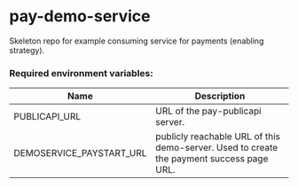 # pay-demo-service
Skeleton repo for example consuming service for payments (enabling strategy).

### Required environment variables:

| Name | Description |
| ---- | ----------- |
| PUBLICAPI_URL | URL of the pay-publicapi server. |
| DEMOSERVICE_PAYSTART_URL | publicly reachable URL of this demo-server. Used to create the payment success page URL. |
